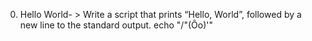 0. Hello World- > Write a script that prints “Hello, World”, followed by a new line to the standard output.
echo "/"(Ôo)'"
